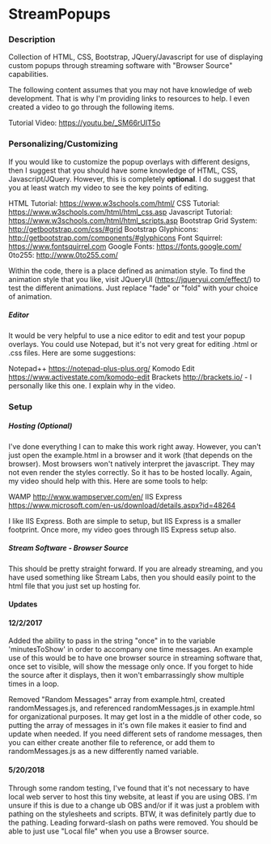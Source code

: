 # StreamPopups

### Description
Collection of HTML, CSS, Bootstrap, JQuery/Javascript for use of displaying custom popups through streaming software with "Browser Source" capabilities.

The following content assumes that you may not have knowledge of web development. That is why I'm providing links to resources to help. I even created a video to go through the following items.

Tutorial Video: https://youtu.be/_SM66rUIT5o

### Personalizing/Customizing
If you would like to customize the popup overlays with different designs, then I suggest that you should have some knowledge of HTML, CSS, Javascript/JQuery. However, this is completely **optional**. I do suggest that you at least watch my video to see the key points of editing.

HTML Tutorial: https://www.w3schools.com/html/
CSS Tutorial: https://www.w3schools.com/html/html_css.asp
Javascript Tutorial: https://www.w3schools.com/html/html_scripts.asp
Bootstrap Grid System: http://getbootstrap.com/css/#grid
Bootstrap Glyphicons: http://getbootstrap.com/components/#glyphicons
Font Squirrel: https://www.fontsquirrel.com
Google Fonts: https://fonts.google.com/
0to255: http://www.0to255.com/

Within the code, there is a place defined as animation style. To find the animation style that you like, visit JQueryUI (https://jqueryui.com/effect/) to test the different animations. Just replace "fade" or "fold" with your choice of animation.

##### Editor
It would be very helpful to use a nice editor to edit and test your popup overlays. You could use Notepad, but it's not very great for editing .html or .css files. Here are some suggestions:

Notepad++ https://notepad-plus-plus.org/
Komodo Edit https://www.activestate.com/komodo-edit
Brackets http://brackets.io/ - I personally like this one. I explain why in the video.

### Setup

##### Hosting (Optional)
I've done everything I can to make this work right away. However, you can't just open the example.html in a browser and it work (that depends on the browser). Most browsers won't natively interpret the javascript. They may not even render the styles correctly. So it has to be hosted locally. Again, my video should help with this. Here are some tools to help:

WAMP http://www.wampserver.com/en/
IIS Express https://www.microsoft.com/en-us/download/details.aspx?id=48264

I like IIS Express. Both are simple to setup, but IIS Express is a smaller footprint. Once more, my video goes through IIS Express setup also.

##### Stream Software - Browser Source
This should be pretty straight forward. If you are already streaming, and you have used something like Stream Labs, then you should easily point to the html file that you just set up hosting for.

#### Updates
#### 12/2/2017
Added the ability to pass in the string "once" in to the variable 'minutesToShow' in order to accompany one time messages. An example use of this would be to have one browser source in streaming software that, once set to visible, will show the message only once. If you forget to hide the source after it displays, then it won't embarrassingly show multiple times in a loop.

Removed "Random Messages" array from example.html, created randomMessages.js, and referenced randomMessages.js in example.html for organizational purposes. It may get lost in a the middle of other code, so putting the array of messages in it's own file makes it easier to find and update when needed. If you need different sets of randome messages, then you can either create another file to reference, or add them to randomMessages.js as a new differently named variable.

#### 5/20/2018
Through some random testing, I've found that it's not necessary to have local web server to host this tiny website, at least if you are using OBS. I'm unsure if this is due to a change ub OBS and/or if it was just a problem with pathing on the stylesheets and scripts. BTW, it was definitely partly due to the pathing. Leading forward-slash on paths were removed. You should be able to just use "Local file" when you use a Browser source.